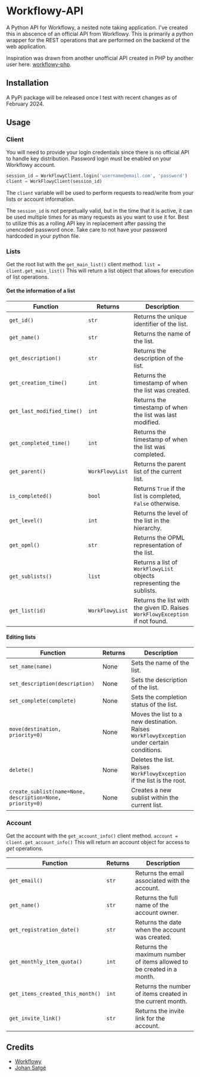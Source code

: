 # Workflowy-API
A Python API for Workflowy, a nested note taking application. I've created this in abscence of an official API from Workflowy. This is primarily a python wrapper for the REST operations that are performed on the backend of the web application. 

Inspiration was drawn from another unofficial API created in PHP by another user here: [workflowy-php](https://github.com/johansatge/workflowy-php).

## Installation
A PyPi package will be released once I test with recent changes as of February 2024.

## Usage
### Client
You will need to provide your login credentials since there is no official API to handle key distribution. Password login must be enabled on your Workflowy account.
```python
session_id = WorkFlowyClient.login('username@email.com', 'password')
client = WorkFlowyClient(session_id)
```
The `client` variable will be used to perform requests to read/write from your lists or account information.

The `session_id` is not perpetually valid, but in the time that it is active, it can be used multiple times for as many requests as you want to use it for. Best to utilize this as a rolling API key in replacement after passing the unencoded password once. Take care to not have your password hardcoded in your python file.

### Lists
Get the root list with the `get_main_list()` client method. 
```list = client.get_main_list()```
This will return a list object that allows for execution of list operations.

#### Get the information of a list

| Function | Returns | Description |
| --- | --- | --- |
| `get_id()` | `str` | Returns the unique identifier of the list. |
| `get_name()` | `str` | Returns the name of the list. |
| `get_description()` | `str` | Returns the description of the list. |
| `get_creation_time()` | `int` | Returns the timestamp of when the list was created. |
| `get_last_modified_time()` | `int` | Returns the timestamp of when the list was last modified. |
| `get_completed_time()` | `int` | Returns the timestamp of when the list was completed. |
| `get_parent()` | `WorkFlowyList` | Returns the parent list of the current list. |
| `is_completed()` | `bool` | Returns `True` if the list is completed, `False` otherwise. |
| `get_level()` | `int` | Returns the level of the list in the hierarchy. |
| `get_opml()` | `str` | Returns the OPML representation of the list. |
| `get_sublists()` | `list` | Returns a list of `WorkFlowyList` objects representing the sublists. |
| `get_list(id)` | `WorkFlowyList` | Returns the list with the given ID. Raises `WorkFlowyException` if not found. |

#### Editing lists

| Function | Returns | Description |
| --- | --- | --- |
| `set_name(name)` | None | Sets the name of the list. |
| `set_description(description)` | None | Sets the description of the list. |
| `set_complete(complete)` | None | Sets the completion status of the list. |
| `move(destination, priority=0)` | None | Moves the list to a new destination. Raises `WorkFlowyException` under certain conditions. |
| `delete()` | None | Deletes the list. Raises `WorkFlowyException` if the list is the root. |
| `create_sublist(name=None, description=None, priority=0)` | None | Creates a new sublist within the current list. |

### Account
Get the account with the `get_account_info()` client method.
`account = client.get_account_info()`
This will return an account object for access to _get_ operations.

| Function | Returns | Description |
| --- | --- | --- |
| `get_email()` | `str` | Returns the email associated with the account. |
| `get_name()` | `str` | Returns the full name of the account owner. |
| `get_registration_date()` | `str` | Returns the date when the account was created. |
| `get_monthly_item_quota()` | `int` | Returns the maximum number of items allowed to be created in a month. |
| `get_items_created_this_month()` | `int` | Returns the number of items created in the current month. |
| `get_invite_link()` | `str` | Returns the invite link for the account. |

## Credits
- [Workflowy](https://workflowy.com/)
- [Johan Satgé](https://github.com/johansatge)

